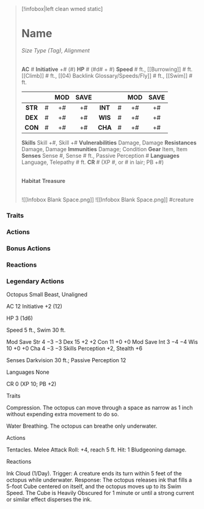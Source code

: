 > [!infobox|left clean wmed static]
> # Name
> *Size Type (Tag), Alignment*
> 
> | |
> | - |
> **AC** # **Initiative** +# (#)
> **HP** # (#d# + #)
> **Speed** # ft., [[Burrowing]] # ft. [[Climb]] # ft., [[04) Backlink Glossary/Speeds/Fly]] # ft., [[Swim]] # ft.
> 
> | | | MOD | SAVE | | | MOD | SAVE |
> | :-: | :-: | :-: | :-: | :-: | :-: | :-: | :-: |
> | **STR** | # | +# | +# | **INT** | # | +# | +# | 
> | **DEX** | # | +# | +# | **WIS** | # | +# | +# |
> | **CON** | # | +# | +# | **CHA** | # | +# | +# |
> **Skills** Skill +#, Skill +#
> **Vulnerabilities** Damage, Damage
> **Resistances** Damage, Damage
> **Immunities** Damage; Condition
> **Gear** Item, Item
> **Senses** Sense #, Sense # ft., Passive Perception #
> **Languages** Language, Telepathy # ft.
> **CR** # (XP #, or # in lair; PB +#)
>
> | |
> | - |
> **Habitat**
> **Treasure**
> 
> | |
> | - |
> ![[Infobox Blank Space.png]]
> ![[Infobox Blank Space.png]]
> #creature 


### Traits
### Actions
### Bonus Actions
### Reactions
### Legendary Actions
Octopus
Small Beast, Unaligned

AC 12 Initiative +2 (12)

HP 3 (1d6)

Speed 5 ft., Swim 30 ft.

Mod	Save
Str	4	−3	−3
Dex	15	+2	+2
Con	11	+0	+0
Mod	Save
Int	3	−4	−4
Wis	10	+0	+0
Cha	4	−3	−3
Skills Perception +2, Stealth +6

Senses Darkvision 30 ft.; Passive Perception 12

Languages None

CR 0 (XP 10; PB +2)

Traits

Compression. The octopus can move through a space as narrow as 1 inch without expending extra movement to do so.

Water Breathing. The octopus can breathe only underwater.

Actions

Tentacles. Melee Attack Roll: +4, reach 5 ft. Hit: 1 Bludgeoning damage.

Reactions

Ink Cloud (1/Day). Trigger: A creature ends its turn within 5 feet of the octopus while underwater. Response: The octopus releases ink that fills a 5-foot Cube centered on itself, and the octopus moves up to its Swim Speed. The Cube is Heavily Obscured for 1 minute or until a strong current or similar effect disperses the ink.